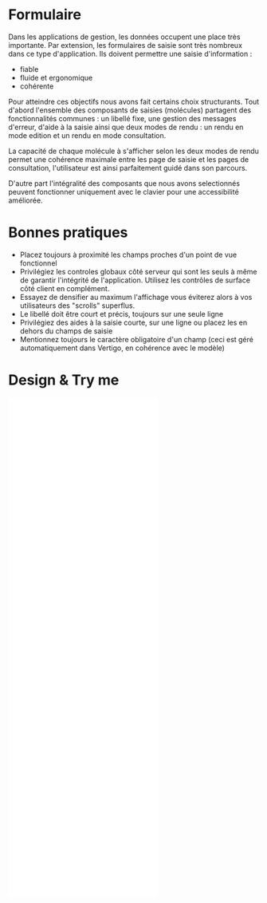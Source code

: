 # Formulaire

Dans les applications de gestion, les données occupent une place très importante.
Par extension, les formulaires de saisie sont très nombreux dans ce type d'application. Ils doivent permettre une saisie d'information :

- fiable
- fluide et ergonomique
- cohérente

Pour atteindre ces objectifs nous avons fait certains choix structurants.
Tout d'abord l'ensemble des composants de saisies (molécules) partagent des fonctionnalités communes : un libellé fixe, une gestion des messages d'erreur, d'aide à la saisie ainsi que deux modes de rendu : un rendu en mode edition et un rendu en mode consultation.

La capacité de chaque molécule à s'afficher selon les deux modes de rendu permet une cohérence maximale entre les page de saisie et les pages de consultation, l'utilisateur est ainsi parfaitement guidé dans son parcours. 

D'autre part l'intégralité des composants que nous avons selectionnés peuvent fonctionner uniquement avec le clavier pour une accessibilité améliorée.

# Bonnes pratiques

- Placez toujours à proximité les champs proches d'un point de vue fonctionnel
- Privilégiez les controles globaux côté serveur qui sont les seuls à même de garantir l'intégrité de l'application. Utilisez les contrôles de surface côté client en complément.
- Essayez de densifier au maximum l'affichage vous éviterez alors à vos utilisateurs des "scrolls" superflus.
- Le libellé doit être court et précis, toujours sur une seule ligne
- Privilégiez des aides à la saisie courte, sur une ligne ou placez les en dehors du champs de saisie
- Mentionnez toujours le caractère obligatoire d'un champ (ceci est géré automatiquement dans Vertigo, en cohérence avec le modèle) 

# Design & Try me

<iframe src="/design-system/iframes/molecules/form.html" height="1000px" scrolling="no" style="border:none;" ></iframe>